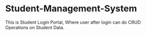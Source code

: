 # Student-Management-System
This is Student Login Portal, Where user after login can do CRUD Operations on Student  Data.
